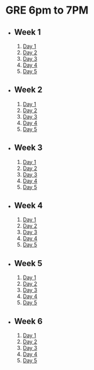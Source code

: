 # GRE 6pm to 7PM 

- ## Week 1

   1. [Day 1](https://www.facebook.com/iCodeguru/videos/971831490840490)
   2. [Day 2](https://www.facebook.com/iCodeguru/videos/405301172275093)
   3. [Day 3](https://www.facebook.com/iCodeguru/videos/1348071015838376)
   4. [Day 4](https://www.facebook.com/iCodeguru/videos/1162179318269973)
   5. [Day 5](https://www.facebook.com/iCodeguru/videos/1795439797617963)

- ## Week 2

   1. [Day 1](https://www.facebook.com/iCodeguru/videos/765743462315900)
   2. [Day 2](https://www.facebook.com/iCodeguru/videos/745980551070809)
   3. [Day 3](https://www.facebook.com/iCodeguru/videos/1150999549423222)
   4. [Day 4](https://www.facebook.com/iCodeguru/videos/1692758471465564)
   5. [Day 5](https://www.facebook.com/iCodeguru/videos/1036262521433343)

- ## Week 3

   1. [Day 1](https://www.facebook.com/iCodeguru/videos/1012465450447225)
   2. [Day 2](https://www.facebook.com/iCodeguru/videos/463125772794931)
   3. [Day 3](https://www.facebook.com/iCodeguru/videos/1143491250191971)
   4. [Day 4](https://www.facebook.com/iCodeguru/videos/1416865725658950)
   5. [Day 5](https://www.facebook.com/iCodeguru/videos/3587728814873007)

- ## Week 4

   1. [Day 1](https://www.facebook.com/iCodeguru/videos/414910094760408)
   2. [Day 2](https://www.facebook.com/iCodeguru/videos/963348615328616)
   3. [Day 3](https://www.facebook.com/iCodeguru/videos/373101808620395)
   4. [Day 4](https://www.facebook.com/iCodeguru/videos/422612307335815)
   5. [Day 5](https://www.facebook.com/iCodeguru/videos/771850115091232)

- ## Week 5

   1. [Day 1](https://www.facebook.com/iCodeguru/videos/973434807419768)
   2. [Day 2](https://www.facebook.com/iCodeguru/videos/792538422980289)
   3. [Day 3](https://www.facebook.com/iCodeguru/videos/425252493649375)
   4. [Day 4](https://www.facebook.com/iCodeguru/videos/1795311114624917)
   5. [Day 5](https://www.facebook.com/iCodeguru/videos/405293562493987)

- ## Week 6

   1. [Day 1](https://www.facebook.com/iCodeguru/videos/1220078852522557)
   2. [Day 2](https://www.facebook.com/iCodeguru/videos/1143606090174145)
   3. [Day 3](https://web.facebook.com/iCodeguru/videos/1015157046856343)
   4. [Day 4](https://web.facebook.com/iCodeguru/videos/1585958728644755)
   5. [Day 5](https://web.facebook.com/iCodeguru/videos/1132471404688817)

<!-- - ## Week

   1. [Day 1]()
   2. [Day 2]()
   3. [Day 3]()
   4. [Day 4](https://web.facebook.com/iCodeguru/videos/4229228967303427)
   5. [Day 5](https://web.facebook.com/iCodeguru/videos/1819334171908261) -->

<!-- - ## Week

   1. [Day 1]()
   2. [Day 2]()
   3. [Day 3]()
   4. [Day 4]()
   5. [Day 5]() -->